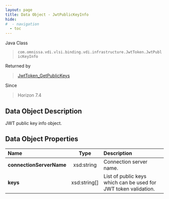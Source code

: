 ```yaml
---
layout: page
title: Data Object - JwtPublicKeyInfo
hide:
#  - navigation
  - toc
---
```






Java Class
> `com.omnissa.vdi.vlsi.binding.vdi.infrastructure.JwtToken.JwtPublicKeyInfo`

Returned by
> [JwtToken_GetPublicKeys](vdi.infrastructure.JwtToken.md#getPublicKeys)

Since
> Horizon 7.4


## Data Object Description

JWT public key info object.

## Data Object Properties

 Name | Type | Description
:---|:---:|:---
**connectionServerName**|  xsd:string|  Connection server name.
**keys**|  xsd:string[]|  List of public keys which can be used for JWT token validation.
 


 

